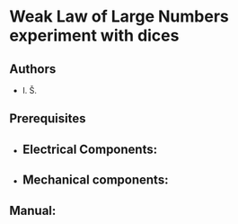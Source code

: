 # Weak Law of Large Numbers experiment with dices

## Authors
- I. Š.

## Prerequisites

- Electrical Components:
  - 
- Mechanical components:
  - 

## Manual:
